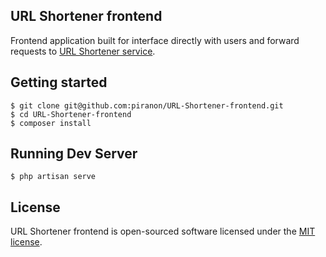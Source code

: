 ## URL Shortener frontend

Frontend application built for interface directly with users and forward requests to [URL Shortener service](https://github.com/piranon/URL-Shortener-service).

## Getting started

```
$ git clone git@github.com:piranon/URL-Shortener-frontend.git
$ cd URL-Shortener-frontend
$ composer install
```

## Running Dev Server

```
$ php artisan serve
```

## License

URL Shortener frontend is open-sourced software licensed under the [MIT license](https://opensource.org/licenses/MIT).
